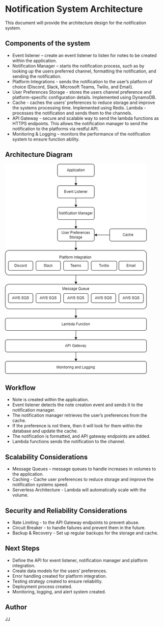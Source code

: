 # Notification System Architecture
This document will provide the architecture design for the notification system.

## Components of the system
* Event listener – create an event listener to listen for notes to be created within the application.
* Notification Manager – starts the notification process, such as by looking up the users preferred channel, formatting the notification, and sending the notification.
* Platform Integrations - sends the notification to the user’s platform of choice (Discord, Slack, Microsoft Teams, Twilio, and Email).
* User Preferences Storage - stores the users channel preference and platform-specific configuration details. Implemented using DynamoDB.
* Cache - caches the users’ preferences to reduce storage and improve the systems processing time. Implemented using Redis.
Lambda - processes the notification and sends them to the channels.
* API Gateway - secure and scalable way to send the lambda functions as HTTPS endpoints. This allows the notification manager to send the notification to the platforms via restful API.
* Monitoring & Logging – monitors the performance of the notification system to ensure function ability.

## Architecture Diagram
![Architecture Diagram](ArchitectureDiagram.png)

## Workflow
* Note is created within the application.
* Event listener detects the note creation event and sends it to the notification manager.
* The notification manager retrieves the user’s preferences from the cache.
* If the preference is not there, then it will look for them within the database and update the cache.
* The notification is formatted, and API gateway endpoints are added.
* Lambda functions sends the notification to the channel.

## Scalability Considerations
* Message Queues – message queues to handle increases in volumes to the application.
* Caching - Cache user preferences to reduce storage and improve the notification systems speed.
* Serverless Architecture - Lambda will automatically scale with the volume.

## Security and Reliability Considerations
* Rate Limiting - to the API Gateway endpoints to prevent abuse.
* Circuit Breaker - to handle failures and prevent them in the future.
* Backup & Recovery - Set up regular backups for the storage and cache.

## Next Steps
* Define the API for event listener, notification manager and platform integration.
* Create data models for the users’ preferences.
* Error handling created for platform integration. 
* Testing strategy created to ensure reliability.
* Deployment process created.
* Monitoring, logging, and alert system created.

## Author
JJ
